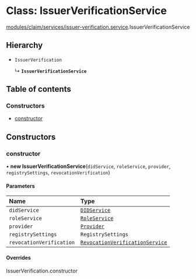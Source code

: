 # Class: IssuerVerificationService

[modules/claim/services/issuer-verification.service](../modules/modules_claim_services_issuer_verification_service.md).IssuerVerificationService

## Hierarchy

- `IssuerVerification`

  ↳ **`IssuerVerificationService`**

## Table of contents

### Constructors

- [constructor](modules_claim_services_issuer_verification_service.IssuerVerificationService.md#constructor)

## Constructors

### constructor

• **new IssuerVerificationService**(`didService`, `roleService`, `provider`, `registrySettings`, `revocationVerification`)

#### Parameters

| Name | Type |
| :------ | :------ |
| `didService` | [`DIDService`](modules_did_did_service.DIDService.md) |
| `roleService` | [`RoleService`](modules_role_role_service.RoleService.md) |
| `provider` | [`Provider`](common_provider.Provider.md) |
| `registrySettings` | `RegistrySettings` |
| `revocationVerification` | [`RevocationVerificationService`](modules_claim_services_revocation_verification_service.RevocationVerificationService.md) |

#### Overrides

IssuerVerification.constructor
